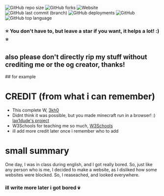 ![GitHub repo size](https://img.shields.io/github/repo-size/unxw/unxw.github.io)
![GitHub forks](https://img.shields.io/github/forks/unxw/unxw.github.io)
![Website](https://img.shields.io/website?down_color=red&down_message=down%20%3A%28&up_color=lightgreen&up_message=up%21&url=https%3A%2F%2Funxw.github.io)
![GitHub last commit (branch)](https://img.shields.io/github/last-commit/unxw/unxw.github.io/main)
![GitHub deployments](https://img.shields.io/github/deployments/unxw/unxw.github.io/github-pages?label=Website%20Update%3F)
![GitHub](https://img.shields.io/github/license/unxw/unxw.github.io)
![GitHub top language](https://img.shields.io/github/languages/top/unxw/unxw.github.io)

<h3>⭐ You don't have to, but leave a star if you want, it helps a lot! :) ⭐</h3>
<bold><h2 style="font-color: red;">also please don't directly rip my stuff without crediting me or the og creator, thanks!</h2></bold>
## for example

<h1>CREDIT (from what i can remember)</h1>

- This complete W, [3kh0](https://github.com/3kh0)
- Didnt think it was possible, but you made minecraft run in a browser! :) [lax1dude's project](https://github.com/lax1dude/eaglercraft)
- W3Schools for teaching me so much, [W3Schools](https://www.w3schools.com/)
- ill add more credit later once i remember who to add

<h1>small summary</h1>

One day, I was in class during english, and I got really bored. So, just like any person who is me, I decided to make a website, as I disliked how some websites were blocked. So, I reaseached, and looked everywhere. 

<h3>ill write more later i got bored 💀</h3>
